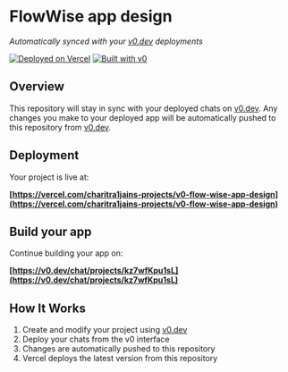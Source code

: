 # FlowWise app design

*Automatically synced with your [v0.dev](https://v0.dev) deployments*

[![Deployed on Vercel](https://img.shields.io/badge/Deployed%20on-Vercel-black?style=for-the-badge&logo=vercel)](https://vercel.com/charitra1jains-projects/v0-flow-wise-app-design)
[![Built with v0](https://img.shields.io/badge/Built%20with-v0.dev-black?style=for-the-badge)](https://v0.dev/chat/projects/kz7wfKpu1sL)

## Overview

This repository will stay in sync with your deployed chats on [v0.dev](https://v0.dev).
Any changes you make to your deployed app will be automatically pushed to this repository from [v0.dev](https://v0.dev).

## Deployment

Your project is live at:

**[https://vercel.com/charitra1jains-projects/v0-flow-wise-app-design](https://vercel.com/charitra1jains-projects/v0-flow-wise-app-design)**

## Build your app

Continue building your app on:

**[https://v0.dev/chat/projects/kz7wfKpu1sL](https://v0.dev/chat/projects/kz7wfKpu1sL)**

## How It Works

1. Create and modify your project using [v0.dev](https://v0.dev)
2. Deploy your chats from the v0 interface
3. Changes are automatically pushed to this repository
4. Vercel deploys the latest version from this repository